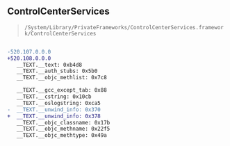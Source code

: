 ## ControlCenterServices

> `/System/Library/PrivateFrameworks/ControlCenterServices.framework/ControlCenterServices`

```diff

-520.107.0.0.0
+520.108.0.0.0
   __TEXT.__text: 0xb4d8
   __TEXT.__auth_stubs: 0x5b0
   __TEXT.__objc_methlist: 0x7c8

   __TEXT.__gcc_except_tab: 0x88
   __TEXT.__cstring: 0x10cb
   __TEXT.__oslogstring: 0xca5
-  __TEXT.__unwind_info: 0x370
+  __TEXT.__unwind_info: 0x378
   __TEXT.__objc_classname: 0x17b
   __TEXT.__objc_methname: 0x22f5
   __TEXT.__objc_methtype: 0x49a

```
